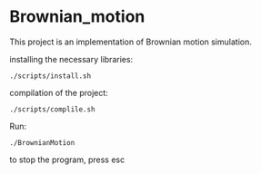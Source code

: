 # Brownian_motion

This project is an implementation of Brownian motion simulation.

installing the necessary libraries:
```
./scripts/install.sh 
```

compilation of the project:
```
./scripts/complile.sh
```

Run:
```
./BrownianMotion
```

to stop the program, press esc